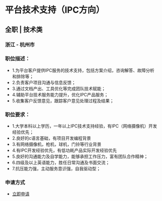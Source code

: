 
# 平台技术支持（IPC方向）
## 全职  |  技术类
### 浙江 - 杭州市

### 职位描述：
- 1.为平台客户提供IPC服务的技术支持，包括方案介绍，咨询解答、故障分析和排除等；
- 2.负责客户项目沟通与信息反馈；
- 3.通过文档产出、工具优化等完成团队技术赋能；
- 4.辅助平台技术服务能力提升，优化IPC产品服务；
- 5.收集客户反馈意见，跟踪客户意见处理过程及结果；

### 职位要求：
- 1.大学本科以上学历，一年以上IPC技术支持经验，有IPC（网络摄像机）开发经验优先；
- 2.良好的c语言基础，有项目开发编程背景
- 3.有网络摄像机，枪机，球机，门铃等行业背景
- 4.有IPC开发经验优先，有低功耗产品实际开发经验优先
- 5.良好的沟通能力及自学能力，能够承担工作压力，富有团队合作精神；
- 6.四级及以上英语能力，胜任日常沟通及书面交流；
- 7.抗压能力强，主动服务意识强，自我驱动型；
### 申请方式
- <a href="mailto:hr@tuya.com" title=yourName-平台技术支持（IPC方向）>立即申请</a>